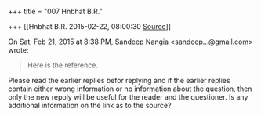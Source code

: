 +++
title = "007 Hnbhat B.R."

+++
[[Hnbhat B.R.	2015-02-22, 08:00:30 [Source](https://groups.google.com/g/samskrita/c/ToxDpBbxeaU)]]



  

  

On Sat, Feb 21, 2015 at 8:38 PM, Sandeep Nangia \<[sandeep...@gmail.com]()\> wrote:  

> Here is the reference.  

  

Please read the earlier replies befor replying and if the earlier replies contain either wrong information or no information about the question, then only the new repoly will be useful for the reader and the questioner. Is any additional information on the link as to the source?

  



